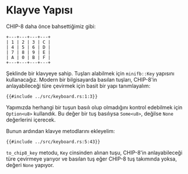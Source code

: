 # Klayve Yapısı

CHIP-8 daha önce bahsettiğimiz gibi:

```plain
+---+---+---+---+
| 1 | 2 | 3 | C |
| 4 | 5 | 6 | D |
| 7 | 8 | 9 | E |
| A | 0 | B | F |
+---+---+---+---+
```

Şeklinde bir klavyeye sahip. Tuşları alabilmek için `minifb::Key` yapısını
kullanacağız. Modern bir bilgisayarda basılan tuşları, CHIP-8'in
anlayabileceği türe çevirmek için basit bir yapı tanımlayalım:

```rust,no_run,noplaypen
{{#include ../src/keyboard.rs:1:3}}
```

Yapımızda herhangi bir tuşun basılı olup olmadığını kontrol edebilmek için
`Option<u8>` kullandık. Bu değer bir tuş basılıysa `Some<u8>`, değilse
`None` değerlerini içerecek.

Bunun ardından klavye metodlarını ekleyelim:

```rust,no_run,noplaypen
{{#include ../src/keyboard.rs:5:43}}
```

`to_chip8_key` metodu, `Key` cinsinden alınan tuşu, CHIP-8'in
anlayabileceği türe çevirmeye yarıyor ve basılan tuş eğer CHIP-8 tuş
takımında yoksa, değeri `None` yapıyor.
